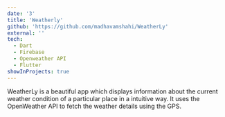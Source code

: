 ```yaml
---
date: '3'
title: 'Weatherly'
github: 'https://github.com/madhavamshahi/WeatherLy'
external: ''
tech:
  - Dart
  - Firebase
  - Openweather API
  - Flutter
showInProjects: true
---
```

WeatherLy is a beautiful app which displays information about the current weather condition of a particular place in a intuitive way. It uses the OpenWeather API to fetch the weather details using the GPS.
